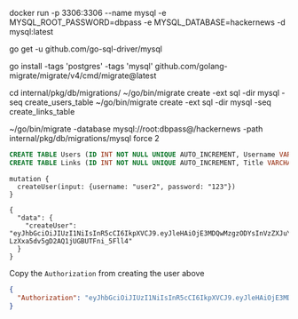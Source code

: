 docker run -p 3306:3306 --name mysql -e MYSQL_ROOT_PASSWORD=dbpass -e MYSQL_DATABASE=hackernews -d mysql:latest

go get -u github.com/go-sql-driver/mysql

go install -tags 'postgres' -tags 'mysql' github.com/golang-migrate/migrate/v4/cmd/migrate@latest

cd internal/pkg/db/migrations/
~/go/bin/migrate create -ext sql -dir mysql -seq create_users_table
~/go/bin/migrate create -ext sql -dir mysql -seq create_links_table

~/go/bin/migrate -database mysql://root:dbpass@/hackernews -path internal/pkg/db/migrations/mysql force 2

```sql
CREATE TABLE Users (ID INT NOT NULL UNIQUE AUTO_INCREMENT, Username VARCHAR (127) NOT NULL UNIQUE, Password VARCHAR (127) NOT NULL, PRIMARY KEY (ID));
CREATE TABLE Links (ID INT NOT NULL UNIQUE AUTO_INCREMENT, Title VARCHAR (255), Address VARCHAR (255), UserID INT, FOREIGN KEY (UserID) REFERENCES Users(ID), PRIMARY KEY (ID));
```

```gql
mutation {
  createUser(input: {username: "user2", password: "123"})
}
```

```
{
  "data": {
    "createUser": "eyJhbGciOiJIUzI1NiIsInR5cCI6IkpXVCJ9.eyJleHAiOjE3MDQwMzgzODYsInVzZXJuYW1lIjoidXNlcjIifQ.YgGq1hyCEQyo-LzXxa5dv5gD2AQ1jUGBUTFni_5Fll4"
  }
}
```

Copy the `Authorization` from creating the user above
```json
{
  "Authorization": "eyJhbGciOiJIUzI1NiIsInR5cCI6IkpXVCJ9.eyJleHAiOjE3MDQwMzgzODYsInVzZXJuYW1lIjoidXNlcjIifQ.YgGq1hyCEQyo-LzXxa5dv5gD2AQ1jUGBUTFni_5Fll4"
}
```